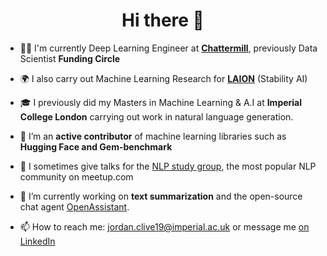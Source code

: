 <h1 align="center">Hi there 👋</h1>

- 🧑‍💻 I'm currently Deep Learning Engineer at **[Chattermill](https://chattermill.com/)**, previously Data Scientist **Funding Circle**

- 🌍 I also carry out Machine Learning Research for **[LAION](https://laion.ai/)** (Stability AI)

- 🎓 I previously did my Masters in Machine Learning & A.I at **Imperial College London** carrying out work in natural language generation.

- 📝 I’m an **active contributor** of machine learning libraries such as **Hugging Face and Gem-benchmark**

- 💬 I sometimes give talks for the [NLP study group](https://www.meetup.com/advanced-natural-language-processing-nlp-study-group/), the most popular NLP community on meetup.com

- 🔭 I’m currently working on **text summarization** and the open-source chat agent [OpenAssistant](https://github.com/LAION-AI/Open-Assistant).

- 📫 How to reach me: jordan.clive19@imperial.ac.uk or message me [on LinkedIn](https://github.com/jordiclive)
